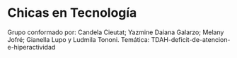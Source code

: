 # Chicas en Tecnología
Grupo conformado por: Candela Cieutat; Yazmine Daiana Galarzo; Melany Jofré; Gianella Lupo y Ludmila Tononi.
Temática: TDAH-deficit-de-atencion-e-hiperactividad
